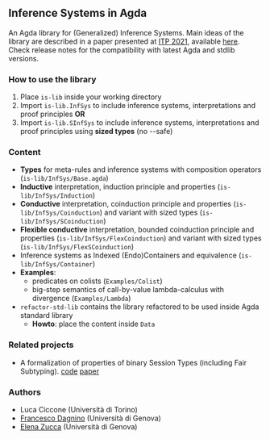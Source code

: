 ## Inference Systems in Agda 

An Agda library for (Generalized) Inference Systems.
Main ideas of the library are described in a paper presented at [ITP 2021](http://easyconferences.eu/itp2021/), available [here](https://drops.dagstuhl.de/opus/volltexte/2021/13908/). 
Check release notes for the compatibility with latest Agda and stdlib versions.

### How to use the library

1. Place ```is-lib``` inside your working directory
2. Import ```is-lib.InfSys``` to include inference systems, interpretations and proof principles
**OR**
3. Import ```is-lib.SInfSys``` to include inference systems, interpretations and proof principles using **sized types** (no --safe) 


### Content 

* **Types** for meta-rules and inference systems with composition operators (```is-lib/InfSys/Base.agda```) 
* **Inductive** interpretation, induction principle and properties (```is-lib/InfSys/Induction```) 
* **Conductive** interpretation, coinduction principle and properties (```is-lib/InfSys/Coinduction```) and variant with sized types (```is-lib/InfSys/SCoinduction```)
* **Flexible conductive** interpretation, bounded coinduction principle and properties (```is-lib/InfSys/FlexCoinduction```) and variant with sized types (```is-lib/InfSys/FlexSCoinduction```)
* Inference systems as Indexed (Endo)Containers and equivalence (```is-lib/InfSys/Container```)
* **Examples**: 
  * predicates on colists (```Examples/Colist```) 
  * big-step semantics of call-by-value lambda-calculus with divergence (```Examples/Lambda```)
* ```refactor-std-lib``` contains the library refactored to be used inside Agda standard library
  * **Howto**: place the content inside ```Data```

### Related projects 

* A formalization of properties of binary Session Types (including Fair Subtyping). 
[code](https://github.com/boystrange/FairSubtypingAgda) [paper](https://drops.dagstuhl.de/opus/volltexte/2021/14194/) 

### Authors 

* Luca Ciccone (Università di Torino)
* [Francesco Dagnino](https://fdgn.github.io/) (Università di Genova)
* [Elena Zucca](https://person.dibris.unige.it/zucca-elena/) (Università di Genova)
